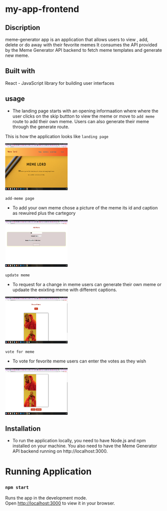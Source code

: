 # my-app-frontend
## Discription

meme-generator app is an application that allows users to view ,  add, delete or do away with their fevorite memes It consumes the API provided by the Meme Generator API backend to fetch meme templates and generate new meme.

## Built with
React - JavaScript library for building user interfaces


## usage

* The landing page starts with an opening informaation where where the user clicks on the skip buttton to view the meme or move to `add meme` route to add their own meme. Users can also generate their meme through the generate route.

This is how the application looks like 
`landing page `

<img src="./src/img/landing page.png"  width="200" height="150"/>

`add-meme page`
* To add your own meme chose a picture of the meme its id and caption as rewuired plus the cartegory

<img src="/src/img/add-meme.png" width="200" height="150"/>

`update meme`
* To request for a change in meme users can generate their own meme or updaate the exixting meme with different captions.

<img src="/src/img/update meme.png" width="200" height="150"/>

`vote for meme`
* To vote for fevorite meme users can enter the votes as they wish
<img src="/src/img/vote for meme.png" width="200" height="150"/>

## Installation

* To run the application locally, you need to have Node.js and npm installed on your machine. You also need to have the Meme Generator API backend running on http://localhost:3000.


# Running Application

### `npm start`

Runs the app in the development mode.\
Open [http://localhost:3000](http://localhost:3000) to view it in your browser.





